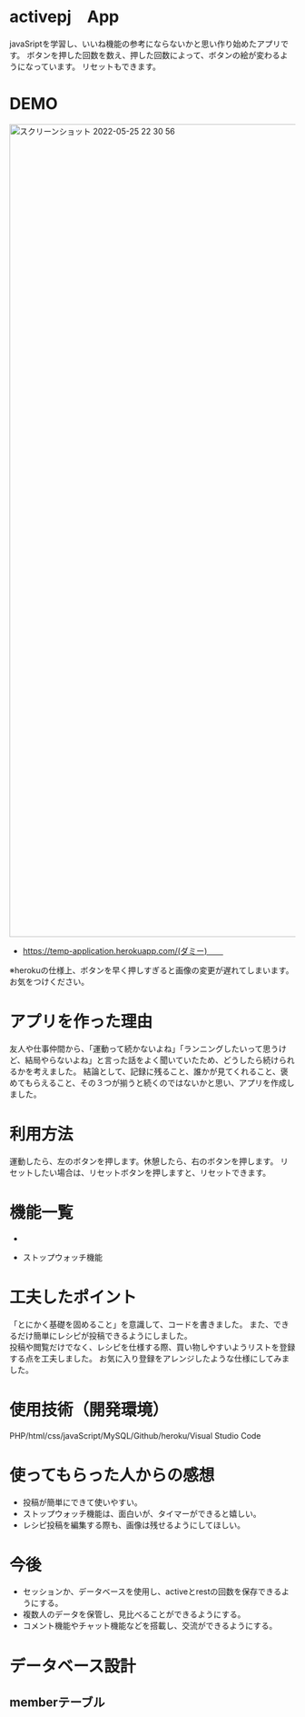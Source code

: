 # activepj　App
javaSriptを学習し、いいね機能の参考にならないかと思い作り始めたアプリです。
ボタンを押した回数を数え、押した回数によって、ボタンの絵が変わるようになっています。
リセットもできます。

# DEMO
<img width="1430" alt="スクリーンショット 2022-05-25 22 30 56" src="https://user-images.githubusercontent.com/102650893/170274641-f38e8d55-b095-4605-9333-909208aef1e1.png">

* https://temp-application.herokuapp.com/(ダミー)　　

※herokuの仕様上、ボタンを早く押しすぎると画像の変更が遅れてしまいます。お気をつけください。

# アプリを作った理由
友人や仕事仲間から、「運動って続かないよね」「ランニングしたいって思うけど、結局やらないよね」と言った話をよく聞いていたため、どうしたら続けられるかを考えました。
結論として、記録に残ること、誰かが見てくれること、褒めてもらえること、その３つが揃うと続くのではないかと思い、アプリを作成しました。

# 利用方法
運動したら、左のボタンを押します。休憩したら、右のボタンを押します。
リセットしたい場合は、リセットボタンを押しますと、リセットできます。

# 機能一覧
* 

* ストップウォッチ機能　
　
 
# 工夫したポイント
「とにかく基礎を固めること」を意識して、コードを書きました。
また、できるだけ簡単にレシピが投稿できるようにしました。  
投稿や閲覧だけでなく、レシピを仕様する際、買い物しやすいようリストを登録する点を工夫しました。
お気に入り登録をアレンジしたような仕様にしてみました。

# 使用技術（開発環境）
PHP/html/css/javaScript/MySQL/Github/heroku/Visual Studio Code

# 使ってもらった人からの感想
* 投稿が簡単にできて使いやすい。　
* ストップウォッチ機能は、面白いが、タイマーができると嬉しい。
* レシピ投稿を編集する際も、画像は残せるようにしてほしい。

# 今後
* セッションか、データベースを使用し、activeとrestの回数を保存できるようにする。
* 複数人のデータを保管し、見比べることができるようにする。
* コメント機能やチャット機能などを搭載し、交流ができるようにする。


# データベース設計
## memberテーブル
